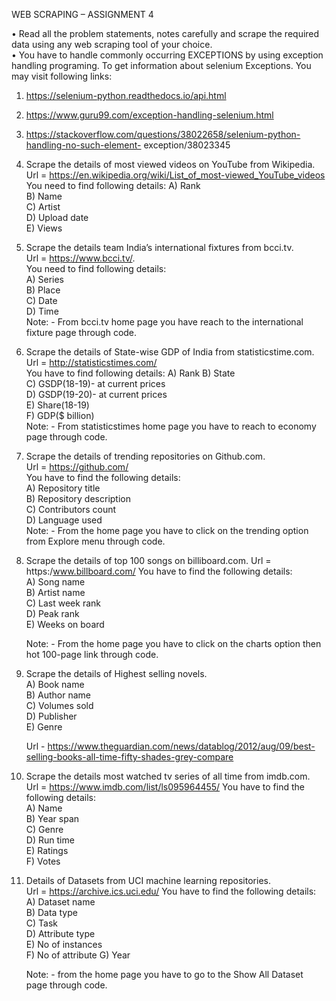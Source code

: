 WEB SCRAPING – ASSIGNMENT 4   
   
   
•	Read all the problem statements, notes carefully and scrape the required data using any web scraping tool of your choice.   
•	You have to handle commonly occurring EXCEPTIONS by using exception handling programing. To get information about selenium Exceptions. You may visit following links:   
1.	https://selenium-python.readthedocs.io/api.html   
2.	https://www.guru99.com/exception-handling-selenium.html   
3.	https://stackoverflow.com/questions/38022658/selenium-python-handling-no-such-element- exception/38023345   
1.	Scrape  	the  	details  of  	most  	viewed  videos  on  	YouTube  	from  	Wikipedia.  	Url 
 = https://en.wikipedia.org/wiki/List_of_most-viewed_YouTube_videos You need to find following details:  A) Rank   
B)	Name   
C)	Artist   
D)	Upload date   
E)	Views   
   
2.	Scrape the details team India’s international fixtures from bcci.tv.   
Url = https://www.bcci.tv/.   
You need to find following details:   
A)	Series   
B)	Place   
C)	Date   
D)	Time   
Note: - From bcci.tv home page you have reach to the international fixture page through code.   
3.	Scrape the details of State-wise GDP of India from statisticstime.com.   
Url = http://statisticstimes.com/   
You have to find following details: A) Rank   B) State   
C)	GSDP(18-19)- at current prices   
D)	GSDP(19-20)- at current prices   
E)	Share(18-19)   
F)	GDP($ billion)   
Note: - From statisticstimes home page you have to reach to economy page through code.   
4.	Scrape the details of trending repositories on Github.com.   
Url = https://github.com/   
You have to find the following details:   
A)	Repository title   
B)	Repository description   
C)	Contributors count   
D)	Language used   
Note: - From the home page you have to click on the trending option from Explore menu through code.   
5.	Scrape the details of top 100 songs on billiboard.com. Url = https:/www.billboard.com/  You have to find the following details:   
A)	Song name   
B)	Artist name   
C)	Last week rank   
D)	Peak rank   
E)	Weeks on board   
 
      Note: - From the home page you have to click on the charts option then hot 100-page link through code.   
   
 
6.	Scrape the details of Highest selling novels.   
A)	Book name   
B)	Author name   
C)	Volumes sold   
D)	Publisher   
E)	Genre   
 
      Url - https://www.theguardian.com/news/datablog/2012/aug/09/best-selling-books-all-time-fifty-shades-grey-compare  
   
7.	Scrape the details most watched tv series of all time from imdb.com.   
Url = https://www.imdb.com/list/ls095964455/ You have to find the following details:   
A)	Name   
B)	Year span   
C)	Genre   
D)	Run time   
E)	Ratings   
F)	Votes   
   
8.	Details of Datasets from UCI machine learning repositories.   
Url = https://archive.ics.uci.edu/  You have to find the following details:   
A)	Dataset name   
B)	Data type   
C)	Task   
D)	Attribute type   
E)	No of instances   
F)	No of attribute G) Year   
 
      Note: - from the home page you have to go to the Show All Dataset page through code.   
   
   
